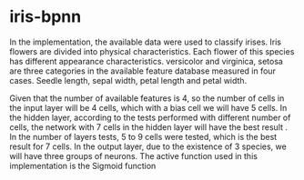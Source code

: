 # iris-bpnn

In the implementation, the available data were used to classify irises. Iris flowers are divided
into physical characteristics. Each flower of this species has different appearance characteristics.
versicolor and virginica, setosa are three categories in the available feature database measured in 
four cases. Seedle length, sepal width, petal length and petal width.

Given that the number of available features is 4, so the number of cells in the input layer will be 4
cells, which with a bias cell we will have 5 cells. In the hidden layer, according to the tests performed
with different number of cells, the network with 7 cells in the hidden layer will have the best result
. In the number of layers tests, 5 to 9 cells were tested, which is the best result for 7 cells. 
In the output layer, due to the existence of 3 species, we will have three groups of neurons.
The active function used in this implementation is the Sigmoid function